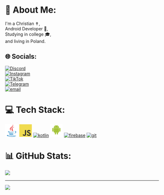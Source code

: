 # 💫 About Me:
I'm a Christian ✝️,  
Android Developer 📱,  
Studying in college 🎓,  
and living in Poland.

## 🌐 Socials:
[![Discord](https://img.shields.io/badge/Discord-%237289DA.svg?logo=discord&logoColor=white)](https://discord.gg/630393224246198294)  
[![Instagram](https://img.shields.io/badge/Instagram-%23E4405F.svg?logo=Instagram&logoColor=white)](https://instagram.com/art1xee)  
[![TikTok](https://img.shields.io/badge/TikTok-%23000000.svg?logo=TikTok&logoColor=white)](https://tiktok.com/@art1xee)  
[![Telegram](https://img.shields.io/badge/Telegram-%230077B5.svg?logo=telegram&logoColor=white)](https://t.me/art1xee)  
[![email](https://img.shields.io/badge/Email-D14836?logo=gmail&logoColor=white)](mailto:makczub@gmail.com)

# 💻 Tech Stack:
<p>
  <a target="_blank" href="https://raw.githubusercontent.com/devicons/devicon/master/icons/java/java-original.svg" style="display: inline-block;">
    <img src="https://raw.githubusercontent.com/devicons/devicon/master/icons/java/java-original.svg" alt="java" width="42" height="42" />
  </a>
  <a target="_blank" href="https://raw.githubusercontent.com/devicons/devicon/master/icons/javascript/javascript-original.svg" style="display: inline-block;">
    <img src="https://raw.githubusercontent.com/devicons/devicon/master/icons/javascript/javascript-original.svg" alt="javascript" width="42" height="42" />
  </a>
  <a target="_blank" href="https://www.vectorlogo.zone/logos/kotlinlang/kotlinlang-icon.svg" style="display: inline-block;">
    <img src="https://www.vectorlogo.zone/logos/kotlinlang/kotlinlang-icon.svg" alt="kotlin" width="42" height="42" />
  </a>
  <a target="_blank" href="https://raw.githubusercontent.com/devicons/devicon/master/icons/android/android-original-wordmark.svg" style="display: inline-block;">
    <img src="https://raw.githubusercontent.com/devicons/devicon/master/icons/android/android-original-wordmark.svg" alt="android" width="42" height="42" />
  </a>
  <a target="_blank" href="https://www.vectorlogo.zone/logos/firebase/firebase-icon.svg" style="display: inline-block;">
    <img src="https://www.vectorlogo.zone/logos/firebase/firebase-icon.svg" alt="firebase" width="42" height="42" />
  </a>
  <a target="_blank" href="https://www.vectorlogo.zone/logos/git-scm/git-scm-icon.svg" style="display: inline-block;">
    <img src="https://www.vectorlogo.zone/logos/git-scm/git-scm-icon.svg" alt="git" width="42" height="42" />
  </a>
</p>

# 📊 GitHub Stats:
![](https://github-readme-stats.vercel.app/api?username=art1xee&theme=dark&show_icons=true&count_private=true)

---
[![](https://visitcount.itsvg.in/api?id=art1xee&icon=0&color=0)](https://visitcount.itsvg.in)
